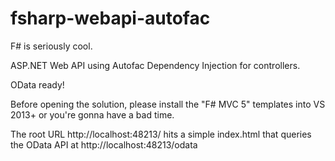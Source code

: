 # fsharp-webapi-autofac

F# is seriously cool.

ASP.NET Web API using Autofac Dependency Injection for controllers.

OData ready!

Before opening the solution, please install the "F# MVC 5" templates into VS 2013+ or you're gonna have a bad time.

The root URL http://localhost:48213/ hits a simple index.html that queries the OData API at http://localhost:48213/odata